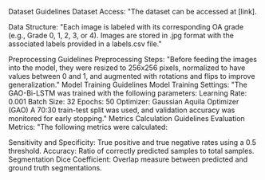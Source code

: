 Dataset Guidelines
Dataset Access:
"The dataset can be accessed at [link].

Data Structure:
"Each image is labeled with its corresponding OA grade (e.g., Grade 0, 1, 2, 3, or 4). Images are stored in .jpg format with the associated labels provided in a labels.csv file."

Preprocessing Guidelines
Preprocessing Steps:
"Before feeding the images into the model, they were resized to 256x256 pixels, normalized to have values between 0 and 1, and augmented with rotations and flips to improve generalization."
Model Training Guidelines
Model Training Settings:
"The GAO-Bi-LSTM was trained with the following parameters:
Learning Rate: 0.001
Batch Size: 32
Epochs: 50
Optimizer: Gaussian Aquila Optimizer (GAO)
A 70:30 train-test split was used, and validation accuracy was monitored for early stopping."
Metrics Calculation Guidelines
Evaluation Metrics:
"The following metrics were calculated:

Sensitivity and Specificity: True positive and true negative rates using a 0.5 threshold.
Accuracy: Ratio of correctly predicted samples to total samples.
Segmentation Dice Coefficient: Overlap measure between predicted and ground truth segmentations.
